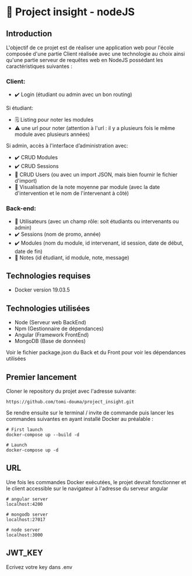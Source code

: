 # :notebook_with_decorative_cover: Project insight - nodeJS

## Introduction

L'objectif de ce projet est de réaliser une application web pour l'école composée d'une partie Client
réalisée avec une technologie au choix ainsi qu'une partie serveur de requêtes web en NodeJS possédant les caractéristiques suivantes :

### Client:
- :heavy_check_mark: Login (étudiant ou admin avec un bon routing)

Si étudiant:
- :spiral_notepad: Listing pour noter les modules
- :warning: une url pour noter (attention à l'url : il y a plusieurs fois le même module avec plusieurs années)

Si admin, accès à l'interface d’administration avec: 
- :heavy_check_mark: CRUD Modules 
- :heavy_check_mark: CRUD Sessions
- :busts_in_silhouette: CRUD Users (ou avec un import JSON, mais bien fournir le fichier d'import)
- :eyes: Visualisation de la note moyenne par module (avec la date d'intervention et le nom de l'intervenant à côté)

### Back-end:
- :busts_in_silhouette: Utilisateurs (avec un champ rôle: soit étudiants ou intervenants ou admin)
- :heavy_check_mark: Sessions (nom de promo, année)
- :heavy_check_mark: Modules (nom du module, id intervenant, id session, date de début, date de fin)
- :100: Notes (id étudiant, id module, note, message)

## Technologies requises
- Docker version 19.03.5

## Technologies utilisées
- Node (Serveur web BackEnd)
- Npm (Gestionnaire de dépendances)
- Angular (Framework FrontEnd)
- MongoDB (Base de données)

Voir le fichier package.json du Back et du Front pour voir les dépendances utilisées

## Premier lancement

Cloner le repository du projet avec l'adresse suivante:

```https://github.com/tomi-douma/project_insight.git```

Se rendre ensuite sur le terminal / invite de commande puis lancer les commandes
suivantes en ayant installé Docker au préalable : 

```
# First launch
docker-compose up --build -d

# Launch
docker-compose up -d
```

## URL
Une fois les commandes Docker exécutées, le projet devrait fonctionner et le client
accessible sur le navigateur à l'adresse du serveur angular
```
# angular server
localhost:4200

# mongodb server 
localhost:27017

# node server
localhost:3000
```

## JWT_KEY

Ecrivez votre key dans .env

